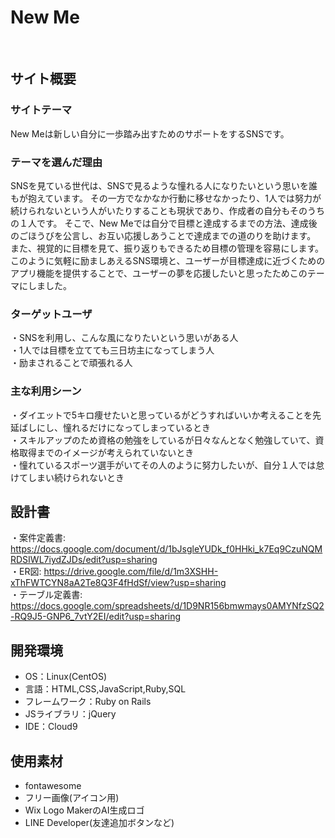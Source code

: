 # New Me
​
## サイト概要
### サイトテーマ
New Meは新しい自分に一歩踏み出すためのサポートをするSNSです。 
​
### テーマを選んだ理由
SNSを見ている世代は、SNSで見るような憧れる人になりたいという思いを誰もが抱えています。
その一方でなかなか行動に移せなかったり、1人では努力が続けられないという人がいたりすることも現状であり、作成者の自分もそのうちの１人です。
そこで、New Meでは自分で目標と達成するまでの方法、達成後のごほうびを公言し、お互い応援しあうことで達成までの道のりを助けます。
また、視覚的に目標を見て、振り返りもできるため目標の管理を容易にします。
このように気軽に励ましあえるSNS環境と、ユーザーが目標達成に近づくためのアプリ機能を提供することで、ユーザーの夢を応援したいと思ったためこのテーマにしました。
​
### ターゲットユーザ
・SNSを利用し、こんな風になりたいという思いがある人  
・1人では目標を立てても三日坊主になってしまう人  
・励まされることで頑張れる人
​
### 主な利用シーン
・ダイエットで5キロ痩せたいと思っているがどうすればいいか考えることを先延ばしにし、憧れるだけになってしまっているとき  
・スキルアップのため資格の勉強をしているが日々なんとなく勉強していて、資格取得までのイメージが考えられていないとき  
・憧れているスポーツ選手がいてその人のように努力したいが、自分１人では怠けてしまい続けられないとき
​
## 設計書
・案件定義書: https://docs.google.com/document/d/1bJsgleYUDk_f0HHki_k7Eq9CzuNQMRDSIWL7iydZJDs/edit?usp=sharing  
・ER図: https://drive.google.com/file/d/1m3XSHH-xThFWTCYN8aA2Te8Q3F4fHdSf/view?usp=sharing  
・テーブル定義書: https://docs.google.com/spreadsheets/d/1D9NR156bmwmays0AMYNfzSQ2-RQ9J5-GNP6_7vtY2EI/edit?usp=sharing  

## 開発環境
- OS：Linux(CentOS)
- 言語：HTML,CSS,JavaScript,Ruby,SQL
- フレームワーク：Ruby on Rails
- JSライブラリ：jQuery
- IDE：Cloud9
​
## 使用素材
- fontawesome
- フリー画像(アイコン用)
- Wix Logo MakerのAI生成ロゴ
- LINE Developer(友達追加ボタンなど)
